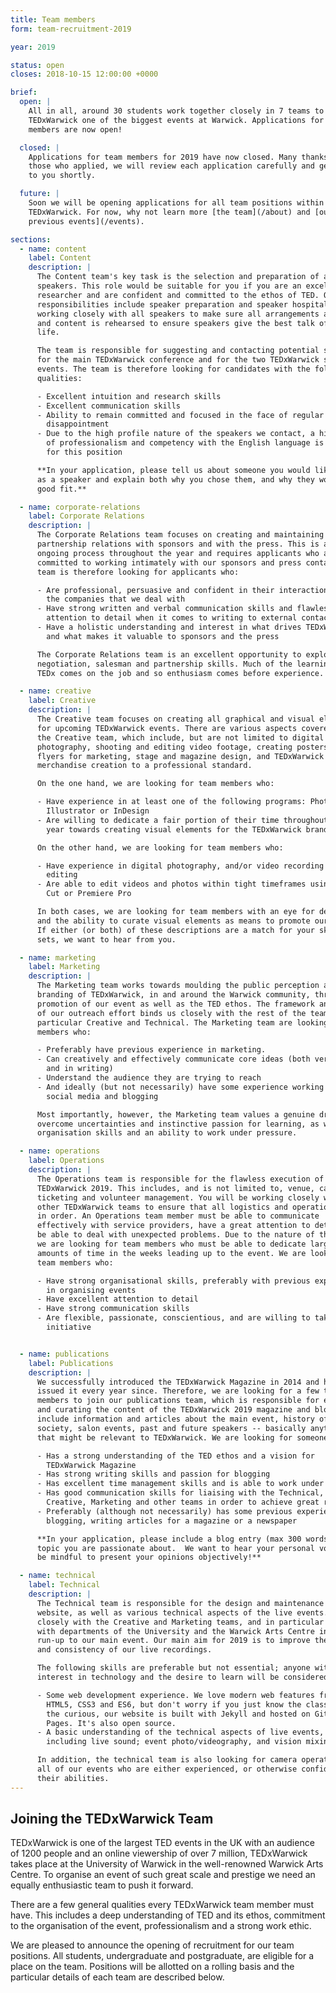 ```yaml
---
title: Team members
form: team-recruitment-2019

year: 2019

status: open
closes: 2018-10-15 12:00:00 +0000

brief:
  open: |
    All in all, around 30 students work together closely in 7 teams to make
    TEDxWarwick one of the biggest events at Warwick. Applications for team
    members are now open!

  closed: |
    Applications for team members for 2019 have now closed. Many thanks to all
    those who applied, we will review each application carefully and get back
    to you shortly.

  future: |
    Soon we will be opening applications for all team positions within
    TEDxWarwick. For now, why not learn more [the team](/about) and [our
    previous events](/events).

sections:
  - name: content
    label: Content
    description: |
      The Content team's key task is the selection and preparation of all
      speakers. This role would be suitable for you if you are an excellent
      researcher and are confident and committed to the ethos of TED. Other
      responsibilities include speaker preparation and speaker hospitality,
      working closely with all speakers to make sure all arrangements are met
      and content is rehearsed to ensure speakers give the best talk of their
      life.

      The team is responsible for suggesting and contacting potential speakers
      for the main TEDxWarwick conference and for the two TEDxWarwick salon
      events. The team is therefore looking for candidates with the following
      qualities:

      - Excellent intuition and research skills
      - Excellent communication skills
      - Ability to remain committed and focused in the face of regular
        disappointment
      - Due to the high profile nature of the speakers we contact, a high level
        of professionalism and competency with the English language is required
        for this position

      **In your application, please tell us about someone you would like to see
      as a speaker and explain both why you chose them, and why they would be a
      good fit.**

  - name: corporate-relations
    label: Corporate Relations
    description: |
      The Corporate Relations team focuses on creating and maintaining strong
      partnership relations with sponsors and with the press. This is an
      ongoing process throughout the year and requires applicants who are
      committed to working intimately with our sponsors and press contacts. The
      team is therefore looking for applicants who:

      - Are professional, persuasive and confident in their interactions with
        the companies that we deal with
      - Have strong written and verbal communication skills and flawless
        attention to detail when it comes to writing to external contacts
      - Have a holistic understanding and interest in what drives TEDxWarwick
        and what makes it valuable to sponsors and the press

      The Corporate Relations team is an excellent opportunity to explore
      negotiation, salesman and partnership skills. Much of the learning with
      TEDx comes on the job and so enthusiasm comes before experience.

  - name: creative
    label: Creative
    description: |
      The Creative team focuses on creating all graphical and visual elements
      for upcoming TEDxWarwick events. There are various aspects covered within
      the Creative team, which include, but are not limited to digital
      photography, shooting and editing video footage, creating posters and
      flyers for marketing, stage and magazine design, and TEDxWarwick
      merchandise creation to a professional standard.

      On the one hand, we are looking for team members who:

      - Have experience in at least one of the following programs: Photoshop,
        Illustrator or InDesign
      - Are willing to dedicate a fair portion of their time throughout the
        year towards creating visual elements for the TEDxWarwick brand

      On the other hand, we are looking for team members who:

      - Have experience in digital photography, and/or video recording &
        editing
      - Are able to edit videos and photos within tight timeframes using Final
        Cut or Premiere Pro

      In both cases, we are looking for team members with an eye for detail,
      and the ability to curate visual elements as means to promote our events.
      If either (or both) of these descriptions are a match for your skill
      sets, we want to hear from you.

  - name: marketing
    label: Marketing
    description: |
      The Marketing team works towards moulding the public perception and the
      branding of TEDxWarwick, in and around the Warwick community, through the
      promotion of our event as well as the TED ethos. The framework and focus
      of our outreach effort binds us closely with the rest of the team, in
      particular Creative and Technical. The Marketing team are looking for
      members who:

      - Preferably have previous experience in marketing.
      - Can creatively and effectively communicate core ideas (both verbally
        and in writing)
      - Understand the audience they are trying to reach
      - And ideally (but not necessarily) have some experience working with
        social media and blogging

      Most importantly, however, the Marketing team values a genuine drive to
      overcome uncertainties and instinctive passion for learning, as well as
      organisation skills and an ability to work under pressure.

  - name: operations
    label: Operations
    description: |
      The Operations team is responsible for the flawless execution of
      TEDxWarwick 2019. This includes, and is not limited to, venue, catering,
      ticketing and volunteer management. You will be working closely with the
      other TEDxWarwick teams to ensure that all logistics and operations are
      in order. An Operations team member must be able to communicate
      effectively with service providers, have a great attention to detail and
      be able to deal with unexpected problems. Due to the nature of the work,
      we are looking for team members who must be able to dedicate large
      amounts of time in the weeks leading up to the event. We are looking for
      team members who:

      - Have strong organisational skills, preferably with previous experience
        in organising events
      - Have excellent attention to detail
      - Have strong communication skills
      - Are flexible, passionate, conscientious, and are willing to take the
        initiative


  - name: publications
    label: Publications
    description: |
      We successfully introduced the TEDxWarwick Magazine in 2014 and have
      issued it every year since. Therefore, we are looking for a few team
      members to join our publications team, which is responsible for editing
      and curating the content of the TEDxWarwick 2019 magazine and blog. They
      include information and articles about the main event, history of the
      society, salon events, past and future speakers -- basically anything
      that might be relevant to TEDxWarwick. We are looking for someone who:

      - Has a strong understanding of the TED ethos and a vision for
        TEDxWarwick Magazine
      - Has strong writing skills and passion for blogging
      - Has excellent time management skills and is able to work under pressure
      - Has good communication skills for liaising with the Technical,
        Creative, Marketing and other teams in order to achieve great results
      - Preferably (although not necessarily) has some previous experience in
        blogging, writing articles for a magazine or a newspaper

      **In your application, please include a blog entry (max 300 words) on any
      topic you are passionate about.  We want to hear your personal voice, but
      be mindful to present your opinions objectively!**

  - name: technical
    label: Technical
    description: |
      The Technical team is responsible for the design and maintenance of our
      website, as well as various technical aspects of the live events. We work
      closely with the Creative and Marketing teams, and in particular liaise
      with departments of the University and the Warwick Arts Centre in the
      run-up to our main event. Our main aim for 2019 is to improve the quality
      and consistency of our live recordings.

      The following skills are preferable but not essential; anyone with an
      interest in technology and the desire to learn will be considered.

      - Some web development experience. We love modern web features from
        HTML5, CSS3 and ES6, but don't worry if you just know the classics. For
        the curious, our website is built with Jekyll and hosted on GitHub
        Pages. It's also open source.
      - A basic understanding of the technical aspects of live events,
        including live sound; event photo/videography, and vision mixing.

      In addition, the technical team is also looking for camera operators for
      all of our events who are either experienced, or otherwise confident in
      their abilities.
---
```


## Joining the TEDxWarwick Team

TEDxWarwick is one of the largest TED events in the UK with an audience of 1200
people and an online viewership of over 7 million, TEDxWarwick takes place at
the University of Warwick in the well-renowned Warwick Arts Centre. To organise
an event of such great scale and prestige we need an equally enthusiastic team
to push it forward.

There are a few general qualities every TEDxWarwick team member must have. This
includes a deep understanding of TED and its ethos, commitment to the
organisation of the event, professionalism and a strong work ethic.

We are pleased to announce the opening of recruitment for our team positions.
All students, undergraduate and postgraduate, are eligible for a place on the
team. Positions will be allotted on a rolling basis and the particular details
of each team are described below.
